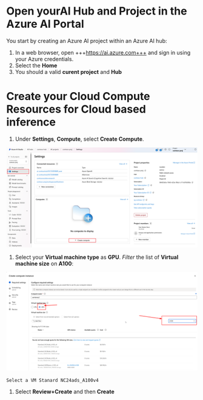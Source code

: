 # Open yourAI Hub and Project in the Azure AI Portal

You start by creating an Azure AI project within an Azure AI hub:

1. In a web browser, open +++https://ai.azure.com+++ and sign in using your Azure credentials.
1. Select the **Home** 
1. You should a valid **curent project** and **Hub**

# Create your Cloud Compute Resources for Cloud based inference

1. Under **Settings**, **Compute**, select **Create Compute**.

  ![Create Azure AI Compute](./images/compute-create.png)

1. Select your **Virtual machine type** as **GPU**. *Filter* the list of **Virtual machine size** on **A100**: 
    
  ![Compte Size](./images/compute-size.png)
    
    Select a VM Stanard NC24ads_A100v4

1. Select **Review+Create** and then **Create**